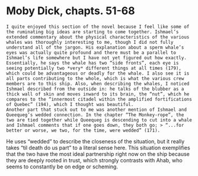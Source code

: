 # Moby Dick, chapts. 51-68

	I quite enjoyed this section of the novel because I feel like some of the ruminating big ideas are starting to come together. Ishmael’s extended commentary about the physical characteristics of the various whales was thoroughly interesting to me, though I did not fully understand all of the jargon. His explanation about a sperm whale’s eyes was actually quite profound and there must be a parallel to Ishmael’s life somewhere but I have not yet figured out how exactly. Essentially, he says the whale has two “side fronts”, each eye is seeing potentially two *very* different things at all times (179), which could be advantageous or deadly for the whale. I also see it is all parts contributing to the whole, which is what the various crew members are to this ship. Also, when describing the whales, I noticed Ishmael described from the outside in: he talks of the blubber as a thick wall of skin and moves inward to its brain, the “nut”, which he compares to the “innermost citadel within the amplified fortifications of Quebec” (194), which I thought was beautiful.
	Another part that stuck out to me was another mention of Ishmael and Queequeg’s wedded connection. In the chapter “The Monkey-rope”, the two are tied together while Queequeg is descending to cut into a whale and Ishmael comments that if one goes down, they both go; > “...for better or worse, we two, for the time, were wedded” (171). 
  He uses “wedded” to describe the closeness of the situation, but it really takes “til death do us part” to a literal sense here. This situation exemplifies that the two have the most ideal partnership right now on the ship because they are deeply rooted in trust, which strongly contrasts with Ahab, who seems to constantly be on edge or scheming.
	

